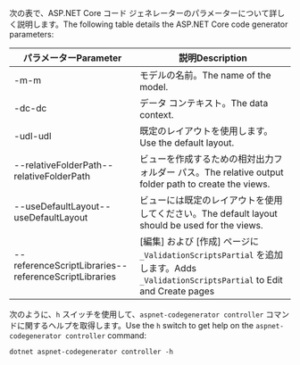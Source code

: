 <span data-ttu-id="5405e-101">次の表で、ASP.NET Core コード ジェネレーターのパラメーターについて詳しく説明します。</span><span class="sxs-lookup"><span data-stu-id="5405e-101">The following table details the ASP.NET Core code generator parameters:</span></span>

| <span data-ttu-id="5405e-102">パラメーター</span><span class="sxs-lookup"><span data-stu-id="5405e-102">Parameter</span></span>               | <span data-ttu-id="5405e-103">説明</span><span class="sxs-lookup"><span data-stu-id="5405e-103">Description</span></span>|
| ----------------- | ------------ |
| <span data-ttu-id="5405e-104">-m</span><span class="sxs-lookup"><span data-stu-id="5405e-104">-m</span></span>  | <span data-ttu-id="5405e-105">モデルの名前。</span><span class="sxs-lookup"><span data-stu-id="5405e-105">The name of the model.</span></span> |
| <span data-ttu-id="5405e-106">-dc</span><span class="sxs-lookup"><span data-stu-id="5405e-106">-dc</span></span>  | <span data-ttu-id="5405e-107">データ コンテキスト。</span><span class="sxs-lookup"><span data-stu-id="5405e-107">The data context.</span></span> |
| <span data-ttu-id="5405e-108">-udl</span><span class="sxs-lookup"><span data-stu-id="5405e-108">-udl</span></span> | <span data-ttu-id="5405e-109">既定のレイアウトを使用します。</span><span class="sxs-lookup"><span data-stu-id="5405e-109">Use the default layout.</span></span> |
| <span data-ttu-id="5405e-110">--relativeFolderPath</span><span class="sxs-lookup"><span data-stu-id="5405e-110">--relativeFolderPath</span></span> | <span data-ttu-id="5405e-111">ビューを作成するための相対出力フォルダー パス。</span><span class="sxs-lookup"><span data-stu-id="5405e-111">The relative output folder path to create the views.</span></span> |
| <span data-ttu-id="5405e-112">--useDefaultLayout</span><span class="sxs-lookup"><span data-stu-id="5405e-112">--useDefaultLayout</span></span> | <span data-ttu-id="5405e-113">ビューには既定のレイアウトを使用してください。</span><span class="sxs-lookup"><span data-stu-id="5405e-113">The default layout should be used for the views.</span></span> |
| <span data-ttu-id="5405e-114">--referenceScriptLibraries</span><span class="sxs-lookup"><span data-stu-id="5405e-114">--referenceScriptLibraries</span></span> | <span data-ttu-id="5405e-115">[編集] および [作成] ページに `_ValidationScriptsPartial` を追加します。</span><span class="sxs-lookup"><span data-stu-id="5405e-115">Adds `_ValidationScriptsPartial` to Edit and Create pages</span></span> |

<span data-ttu-id="5405e-116">次のように、`h` スイッチを使用して、`aspnet-codegenerator controller` コマンドに関するヘルプを取得します。</span><span class="sxs-lookup"><span data-stu-id="5405e-116">Use the `h` switch to get help on the `aspnet-codegenerator controller` command:</span></span>

```console
dotnet aspnet-codegenerator controller -h
```